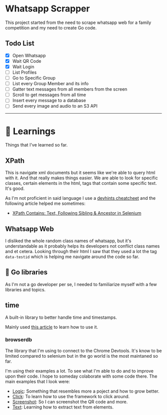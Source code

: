 # Whatsapp Scrapper
This project started from the need to scrape whatsapp web for a family competition and my need to create Go code.

## Todo List
- [x] Open Whatsapp
- [x] Wait QR Code
- [x] Wait Login
- [ ] List Profiles
- [ ] Go to Specific Group
- [ ] List every Group Member and its info
- [ ] Gatter text messages from all members from the screen
- [ ] Scroll to get messages from all time
- [ ] Insert every message to a database
- [ ] Send every image and audio to an S3 API 

---
#  :book: Learnings
Things that I've learned so far.

## XPath
This is navigate xml documents but it seems like we're able to query html with it. And that really makes things easier.
We are able to look for specific classes, certain elements in the html, tags that contain some specific text. It's good.

As I'm not proficient in said language I use a [devhints cheatcheet](https://devhints.io/xpath) and the following article helped me sometimes:
- [XPath Contains: Text, Following Sibling & Ancestor in Selenium](https://www.guru99.com/using-contains-sbiling-ancestor-to-find-element-in-selenium.html#1)

## Whatsapp Web
I disliked the whole random class names of whatsapp, but it's understandable as it probably helps its developers not conflict class names and et cetera.
Looking through their html I saw that they used a lot the tag `data-testid` which is helping me navigate around the code so far.


## :hamster: Go libraries
As I'm not a go developer per se, I needed to familiarize myself with a few libraries and topics.

## time
A built-in library to better handle time and timestamps. 

Mainly used [this article](https://blog.boot.dev/golang/golang-date-time/) to learn how to use it.

### browserdb
The library that I'm using to connect to the Chrome Devtools. It's know to be limited compared to selenium but in the go world is the most maintaned
so far.

I'm using their examples a lot. To see what I'm able to do and to improve upon their code. I hope to someday colaborate with some code there.
The main examples that I look were:
- [Logic](https://github.com/chromedp/examples/blob/master/logic/main.go): Something that resembles more a poject and how to grow better.
- [Click](https://github.com/chromedp/examples/blob/master/click/main.go): To learn how to use the framework to click around.
- [Screenshot](https://github.com/chromedp/examples/blob/master/screenshot/main.go): So I can screenshot the QR code and more.
- [Text](https://github.com/chromedp/examples/blob/master/text/main.go): Learning how to extract text from elements.




